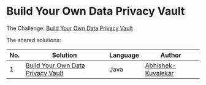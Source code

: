 # Build Your Own Data Privacy Vault

The Challenge: [Build Your Own Data Privacy Vault](https://codingchallenges.fyi/challenges/challenge-data-privacy-vault)

The shared solutions:

| No. | Solution | Language | Author |
|-----|----------|----------|--------|
| 1 | [Build Your Own Data Privacy Vault](https://github.com/Abhishek-Kuvalekar/coding-challenges/tree/master/Privacy-Vault) | Java | [Abhishek-Kuvalekar](https://github.com/Abhishek-Kuvalekar) |
